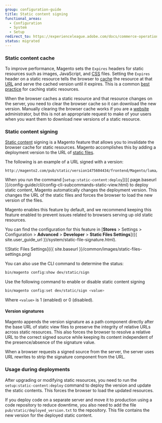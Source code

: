 ```yaml
---
group: configuration-guide
title: Static content signing
functional_areas:
  - Configuration
  - System
  - Setup
redirect_to: https://experienceleague.adobe.com/docs/commerce-operations/configuration-guide/cache/static-content-signing.html
status: migrated
---
```


### Static content cache

To improve performance, Magento sets the `Expires` headers for static resources such as images, JavaScript, and [CSS](https://glossary.magento.com/css) files.
Setting the `Expires` header on a static resource tells the browser to [cache](https://glossary.magento.com/cache) the resource at that [URL](https://glossary.magento.com/url) and serve the cached version until it expires.
This is a common [best practice](https://developer.yahoo.com/performance/rules.html#expires=) for caching static resources.

When the browser caches a static resource and that resource changes on the server, you need to clear the browser cache so it can download the new version.
Manually clearing the browser cache works if you are a [website](https://glossary.magento.com/website) administrator, but this is not an appropriate request to make of your users when you want them to download new versions of a static resource.

### Static content signing

[Static content](https://glossary.magento.com/static-content) signing is a Magento feature that allows you to invalidate the browser cache for static resources.
Magento accomplishes this by adding a deployment version to the URL of [static files](https://glossary.magento.com/static-files).

The following is an example of a URL signed with a version:

```terminal
http://magento2.com/pub/static/version1475604434/frontend/Magento/luma/en_US/images/logo.svg
```

When you run the command [`setup:static-content:deploy`]({{ page.baseurl }}/config-guide/cli/config-cli-subcommands-static-view.html) to deploy static content, Magento automatically changes the deployment version.
This changes the URL of the static files and forces the browser to load the new version of the files.

Magento enables this feature by default, and we recommend keeping this feature enabled to prevent issues related to browsers serving up old static resources.

You can find the configuration for this feature in [**Stores** > Settings > Configuration > **Advanced** > **Developer** > **Static Files Settings**]({{ site.user_guide_url }}/system/static-file-signature.html).

![Static Files Settings]({{ site.baseurl }}/common/images/static-files-settings.png)

You can also use the CLI command to determine the status:

```bash
bin/magento config:show dev/static/sign
```

Use the following command to enable or disable static content signing

```bash
bin/magento config:set dev/static/sign <value>
```

Where ```<value>``` is 1 (enabled) or 0 (disabled).

#### Version signatures

Magento appends the version signature as a path component directly after the base URL of static view files to preserve the integrity of relative URLs across static resources.
This also forces the browser to resolve a relative URL to the correct signed source while keeping its content independent of the presence/absence of the signature value.

When a browser requests a signed source from the server, the server uses URL rewrites to strip the signature component from the URL.

### Usage during deployments

After upgrading or modifying static resources, you need to run the `setup:static-content:deploy` command to deploy the version and update the static contents.
This forces the browser to load the updated resources.

If you deploy code on a separate server and move it to production using a code repository to reduce downtime, you also need to add the file `pub/static/deployed_version.txt` to the repository.
This file contains the new version for the deployed static content.
